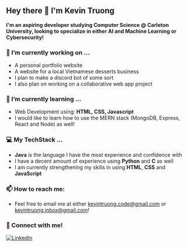## Hey there 👋 I'm Kevin Truong 

**I'm an aspiring developer studying Computer Science @ Carleton University, looking to specialize in either AI and Machine Learning or Cybersecurity!**

### 🔭 I’m currently working on ...
- A personal portfolio website
- A website for a local Vietnamese desserts business
- I plan to make a discord bot of some sort
- I also plan on working on a collaborative web app project

### 🌱 I’m currently learning ...
- Web Development using: **HTML, CSS, Javascript**
- I would like to learn how to use the MERN stack (MongoDB, Express, React and Node) as well!

### 💻 My TechStack ...
- **Java** is the language I have the most experience and confidence with
- I have a decent amount of experience using **Python** and **C** as well
- I am currently strengthening my skills in using **HTML**, **CSS** and **JavaScript**

### 📫 How to reach me:
- Feel free to email me at either kevintruong.code@gmail.com or kevintruong.inbox@gmail.com!

### 🤝 Connect with me!
<a href="https://www.linkedin.com/in/kevin-truong-cs" target="_blank">
  <img src="https://img.icons8.com/?size=100&id=67570&format=png&color=000000" alt="LinkedIn">
</a>


<!--
**kinhvin/kinhvin** is a ✨ _special_ ✨ repository because its `README.md` (this file) appears on your GitHub profile.

Here are some ideas to get you started:

- 🔭 I’m currently working on ...
- 🌱 I’m currently learning ...
- 👯 I’m looking to collaborate on ...
- 🤔 I’m looking for help with ...
- 💬 Ask me about ...
- 📫 How to reach me: ...
- 😄 Pronouns: ...
- ⚡ Fun fact: ...
-->
